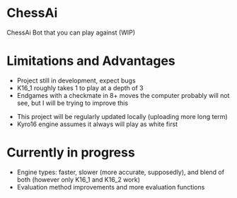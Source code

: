# ChessAi
ChessAi Bot that you can play against (WIP)
# Limitations and Advantages

- Project still in development, expect bugs
- K16_1 roughly takes 1 to play at a depth of 3
- Endgames with a checkmate in 8+ moves the computer probably will not see, but I will be trying to improve this

+ This project will be regularly updated locally (uploading more long term)
+ Kyro16 engine assumes it always will play as white first

# Currently in progress

+ Engine types: faster, slower (more accurate, supposedly), and blend of both (however only K16_1 and K16_2 work)
+ Evaluation method improvements and more evaluation functions
